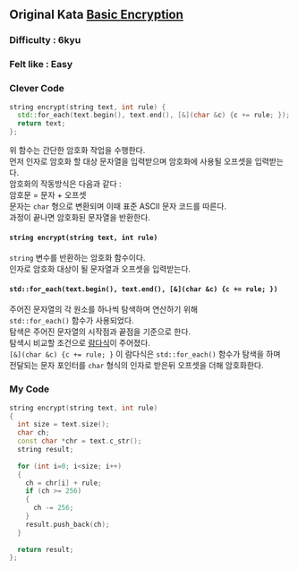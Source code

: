## Original Kata [Basic Encryption](http://www.codewars.com/kata/5862fb364f7ab46270000078/solutions/cpp)

### Difficulty : 6kyu
### Felt like : Easy  

### Clever Code  
``` C++
string encrypt(string text, int rule) {
  std::for_each(text.begin(), text.end(), [&](char &c) {c += rule; });
  return text;
};
```

위 함수는 간단한 암호화 작업을 수행한다.  
먼저 인자로 암호화 할 대상 문자열을 입력받으며 암호화에 사용될 오프셋을 입력받는다.  
암호화의 작동방식은 다음과 같다 :  
암호문 = 문자 + 오프셋  
문자는 `char` 형으로 변환되며 이때 표준 ASCII 문자 코드를 따른다.  
과정이 끝나면 암호화된 문자열을 반환한다.  

#### `string encrypt(string text, int rule)` 
`string` 변수를 반환하는 암호화 함수이다.  
인자로 암호화 대상이 될 문자열과 오프셋을 입력받는다.  

#### `std::for_each(text.begin(), text.end(), [&](char &c) {c += rule; })`  
주어진 문자열의 각 원소를 하나씩 탐색하며 연산하기 위해  
`std::for_each()` 함수가 사용되었다.  
탐색은 주어진 문자열의 시작점과 끝점을 기준으로 한다.  
탐색시 비교할 조건으로 [람다식](https://github.com/denmark111/TIL/blob/master/C%2B%2B/lambda_function.md)이 주어졌다.  
`[&](char &c) {c += rule; }` 이 람다식은 `std::for_each()` 함수가 탐색을 하며  
전달되는 문자 포인터를 `char` 형식의 인자로 받은뒤 오프셋을 더해 암호화한다.  

### My Code  
``` C++
string encrypt(string text, int rule) 
{
  int size = text.size();
  char ch;
  const char *chr = text.c_str();
  string result;
  
  for (int i=0; i<size; i++)
  {
    ch = chr[i] + rule;
    if (ch >= 256)
    {
      ch -= 256;
    }
    result.push_back(ch);
  }
  
  return result;
};
```